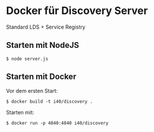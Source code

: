# Docker für Discovery Server

Standard LDS + Service Registry

## Starten mit NodeJS

``$ node server.js``

## Starten mit Docker

Vor dem ersten Start:

``$ docker build -t i40/discovery .``

Starten mit:

``$ docker run -p 4840:4840 i40/discovery``